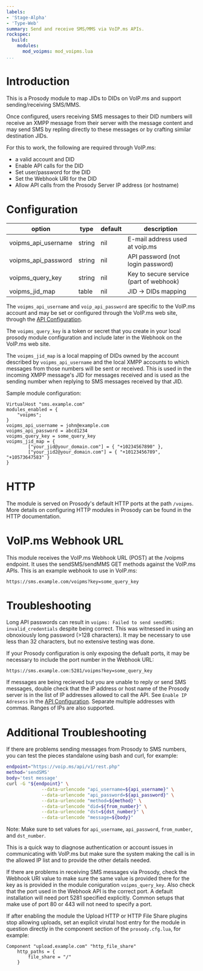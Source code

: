 ```yaml
---
labels:
- 'Stage-Alpha'
- 'Type-Web'
summary: Send and receive SMS/MMS via VoIP.ms APIs.
rockspec:
  build:
    modules:
      mod_voipms: mod_voipms.lua
...
```


Introduction
============

This is a Prosody module to map JIDs to DIDs on VoIP.ms and support sending/receiving SMS/MMS.

Once configured, users receiving SMS messages to their DID numbers will receive an XMPP message from their server with the message content and may send SMS by repling directly to these messages or by crafting similar destination JIDs.

For this to work, the following are required through VoIP.ms:

- a valid account and DID
- Enable API calls for the DID
- Set user/password for the DID
- Set the Webhook URI for the DID
- Allow API calls from the Prosody Server IP address (or hostname)

Configuration
=============

| option                | type   | default | description
|-----------------------|--------|---------|------------|
| voipms\_api\_username | string | nil     | E-mail address used at voip.ms
| voipms\_api\_password | string | nil     | API password (not login password)
| voipms\_query\_key    | string | nil     | Key to secure service (part of webhook)
| voipms\_jid\_map      | table  | nil     | JID -> DIDs mapping

The `voipms_api_username` and `voip_api_password` are specific to the VoIP.ms account and may be set or configured through the VoIP.ms web site, through the [API Configuration].

The `voipms_query_key` is a token or secret that you create in your local prosody module configuration and include later in the Webhook on the VoIP.ms web site.

The `voipms_jid_map` is a local mapping of DIDs owned by the account described by `voipms_api_username` and the local XMPP accounts to which messages from those numbers will be sent or received.  This is used in the incoming XMPP message's JID for messages received and is used as the sending number when replying to SMS messages received by that JID.

Sample module configuration:

```
VirtualHost "sms.example.com"
modules_enabled = {
    "voipms";
}
voipms_api_username = john@example.com
voipms_api_password = abcd1234
voipms_query_key = some_query_key
voipms_jid_map = {
        ["your_jid@your_domain.com"] = { "+10234567890" },
        ["your_jid2@your_domain.com"] = { "+10123456789", "+10573647583" }
}
```

HTTP
====

The module is served on Prosody's default HTTP ports at the path `/voipms`. More details on configuring HTTP modules in Prosody can be found in the HTTP documentation.

VoIP.ms Webhook URL
===================

This module receives the VoIP.ms Webhook URL (POST) at the /voipms endpoint. It uses the sendSMS/sendMMS GET methods against the VoIP.ms APIs. This is an example webhook to use in VoIP.ms:

```
https://sms.example.com/voipms?key=some_query_key
```

Troubleshooting
===============

Long API passwords can result in `voipms: Failed to send sendSMS: invalid_credentials` despite being correct.  This was witnessed in using an obnoxiously long password (>128 characters).  It may be necessary to use less than 32 characters, but no extensive testing was done.

If your Prosody configuration is only exposing the defualt ports, it may be necessary to include the port number in the Webhook URL:

```
https://sms.example.com:5281/voipms?key=some_query_key
```

If messages are being recieved but you are unable to reply or send SMS messages, double check that the IP address or host name of the Prosody server is in the list of IP addresses allowed to call the API.  See `Enable IP Adresess` in the [API Configuration].  Separate multiple addresses with commas.  Ranges of IPs are also supported.


Additional Troubleshooting
==========================

If there are problems sending messages from Prosody to SMS numbers, you can test the pieces standalone using bash and curl, for example:

```bash
endpoint="https://voip.ms/api/v1/rest.php"
method='sendSMS'
body='test message'
curl -G "${endpoint}" \
             --data-urlencode "api_username=${api_username}" \
             --data-urlencode "api_password=${api_password}" \
             --data-urlencode "method=${method}" \
             --data-urlencode "did=${from_number}" \
             --data-urlencode "dst=${dst_number}" \
             --data-urlencode "message=${body}"
```

Note: Make sure to set values for `api_username`, `api_password`, `from_number`, and `dst_number`.

This is a quick way to diagnose authentication or account issues in communicating with VoIP.ms but make sure the system making the call is in the allowed IP list and to provide the other details needed.

If there are problems in receiving SMS messages via Prosody, check the Webhook URI value to make sure the same value is provided there for the key as is provided in the module coniguration `voipms_query_key`.  Also check that the port used in the Webhook API is the correct port.  A default installation will need port 5281 specified explicitly.  Common setups that make use of port 80 or 443 will not need to specify a port.

If after enabling the module the Upload HTTP or HTTP File Share plugins stop allowing uploads, set an explicit virutal host entry for the module in question directly in the component section of the `prosody.cfg.lua`, for example:

```
Component "upload.example.com" "http_file_share"
    http_paths = {
        file_share = "/"
    }
```

  [API Configuration]: https://voip.ms/m/api.php
